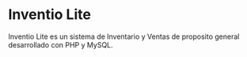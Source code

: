 # Inventio Lite
Inventio Lite es un sistema de Inventario y Ventas de proposito general desarrollado con PHP y MySQL.
